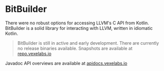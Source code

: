# BitBuilder

There were no robust options for accessing LLVM's C API from Kotlin.
BitBuilder is a solid library for interacting with LLVM, written in idiomatic
Kotlin.

> BitBuilder is still in active and early development. There are currently no
> release binaries available. Snapshots are available at 
> [repo.vexelabs.io][snapshot-builds]

Javadoc API overviews are available at [apidocs.vexelabs.io][apidocs]

[snapshot-builds]: https://repo.vexelabs.io/snapshots
[apidocs]: https://apidocs.vexelabs.io/bitbuilder/index.html
